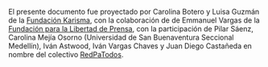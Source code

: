 El presente documento fue proyectado por Carolina Botero 
y Luisa Guzmán de la [Fundación Karisma](http://karisma.org.co), 
con la colaboración de de Emmanuel Vargas de la [Fundación para la Libertad de Prensa](http://flip.org.co), 
con la participación de Pilar Sáenz, Carolina Mejía Osorno 
(Universidad de San Buenaventura Seccional Medellín), Iván 
Astwood, Iván Vargas Chaves y Juan Diego Castañeda en nombre 
del colectivo [RedPaTodos](http://redpatodos.co).
